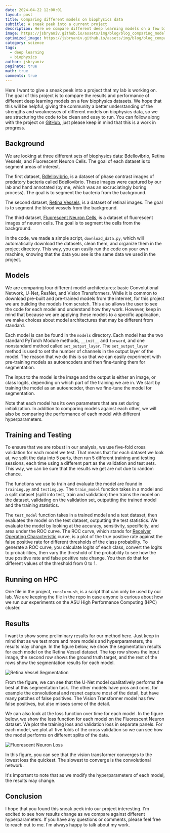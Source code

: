 ```yaml
---
date: 2024-04-22 12:00:01
layout: post
title: Comparing different models on biophysics data
subtitle: A sneak peek into a current project
description: Here we compare different deep learning models on a few biophysics datasets.
image: https://jsbryaniv.github.io/assets/img/blog/blog_comparing_models_graphic.png
optimized_image: https://jsbryaniv.github.io/assets/img/blog/blog_comparing_models_graphic.png
category: science
tags:
  - deep learning
  - biophysics
author: jsbryaniv
paginate: true
math: true
comments: true
---
```



Here I want to give a sneak peek into a project that my lab is working on. The goal of this project is to compare the results and performance of different deep learning models on a few biophysics datasets. We hope that this will be helpful, giving the community a better understanding of the strengths and weaknesses of different models on biophysics data, so we are structuring the code to be clean and easy to run. You can follow along with the project on [GitHub](https://github.com/LabPresse/BioModelComparison), just please keep in mind that this is a work in progress.

## Background

We are looking at three different sets of biophysics data: Bdellovibrio, Retina Vessels, and Fluorescent Neuron Cells. The goal of each dataset is to segment areas of interest.

The first dataset, [Bdlellovibrio](https://www.kaggle.com/datasets/shepbryan/phase-contrast-bdellovibrio), is a dataset of phase contrast images of predatory bacteria called Bdellovibrio. These images were captured by our lab and hand annotated (by me, which was an excruciatingly boring process). The goal is to segment the bacteria from the background.

The second dataset, [Retina Vessels](https://figshare.com/articles/figure/FIVES_A_Fundus_Image_Dataset_for_AI-based_Vessel_Segmentation/19688169), is a dataset of retinal images. The goal is to segment the blood vessels from the background.

The third dataset, [Fluorescent Neuron Cells](https://www.kaggle.com/datasets/nbroad/fluorescent-neuronal-cells), is a dataset of fluorescent images of neuron cells. The goal is to segment the cells from the background.

In the code, we made a simple script, `download_data.py`, which will automatically download the datasets, clean them, and organize them in the project directory. This way, you can easily run the code on your own machine, knowing that the data you see is the same data we used in the project.

## Models

We are comparing four different model architectures: basic Convolutional Network, U-Net, ResNet, and Vision Transformers. While it is common to download pre-built and pre-trained models from the internet, for this project we are building the models from scratch. This also allows the user to see the code for each model and understand how they work. However, keep in mind that because we are applying these models to a specific application, we make choices about model architectures that may be different from standard.

Each model is can be found in the `models` directory. Each model has the two standard PyTorch Module methods, `__init__` and `forward`, and one nonstandard method called `set_output_layer`. The `set_output_layer` method is used to set the number of channels in the output layer of the model. The reason that we do this is so that we can easily experiment with pre-training models as autoencoders and then fine-tuning them for segmentation.

The input to the model is the image and the output is either an image, or class logits, depending on which part of the training we are in. We start by training the model as an autoencoder, then we fine-tune the model for segmentation. 

Note that each model has its own parameters that are set during initialization. In addition to comparing models against each other, we will also be comparing the performance of each model with different hyperparameters.

## Training and Testing

To ensure that we are robust in our analysis, we use five-fold cross validation for each model we test. That means that for each dataset we look at, we split the data into 5 parts, then run 5 different training and testing sessions, each time using a different part as the validation and test sets. This way, we can be sure that the results we get are not due to random chance.

The functions we use to train and evaluate the model are found in `training.py` and `testing.py`. The `train_model` function takes in a model and a split dataset (split into test, train and validation) then trains the model on the dataset, validating on the validation set, outputting the trained model and the training statistics.

The `test_model` function takes in a trained model and a test dataset, then evaluates the model on the test dataset, outputting the test statistics. We evaluate the model by looking at the accuracy, sensitivity, specificity, and area under the ROC curve. The ROC curve, which stands for [Receiver Operating Characteristic](https://en.wikipedia.org/wiki/Receiver_operating_characteristic) curve, is a plot of the true positive rate against the false positive rate for different thresholds of the class probability. To generate a ROC curve, you calculate logits of each class, convert the logits to probabilities, then vary the threshold of the probability to see how the true positive rate and false positive rate change. You then do that for different values of the threshold from 0 to 1.

## Running on HPC

One file in the project, `runslurm.sh`, is a script that can only be used by our lab. We are keeping the file in the repo in case anyone is curious about how we run our experiments on the ASU High Performance Computing (HPC) cluster.

## Results

I want to show some preliminary results for our method here. Just keep in mind that as we test more and more models and hyperparameters, the results may change. In the figure below, we show the segmentation results for each model on the Retina Vessel dataset. The top row shows the input image, the second row shows the ground truth target, and the rest of the rows show the segmentation results for each model.

![Retina Vessel Segmentation](https://jsbryaniv.github.io/assets/img/blog/blog_comparing_models_fig1.png)

From the figure, we can see that the U-Net model qualitatively performs the best at this segmentation task. The other models have pros and cons, for example the convolutional and resnet capture most of the detail, but have many patches of false positives. The Vision Transformer model has few false positives, but also misses some of the detail.

We can also look at the loss function over time for each model. In the figure below, we show the loss function for each model on the Fluorescent Neuron dataset. We plot the training loss and validation loss in separate panels. For each model, we plot all five folds of the cross validation so we can see how the model performs on different splits of the data.

![Fluorescent Neuron Loss](https://jsbryaniv.github.io/assets/img/blog/blog_comparing_models_fig2.png)

In this figure, you can see that the vision transformer converges to the lowest loss the quickest. The slowest to converge is the convolutional network.

It's important to note that as we modify the hyperparameters of each model, the results may change.

## Conclusion

I hope that you found this sneak peek into our project interesting. I'm excited to see how results change as we compare against different hyperparameters. If you have any questions or comments, please feel free to reach out to me. I'm always happy to talk about my work.